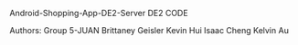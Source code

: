 Android-Shopping-App-DE2-Server
DE2 CODE

Authors: Group 5-JUAN Brittaney Geisler Kevin Hui Isaac Cheng Kelvin Au
